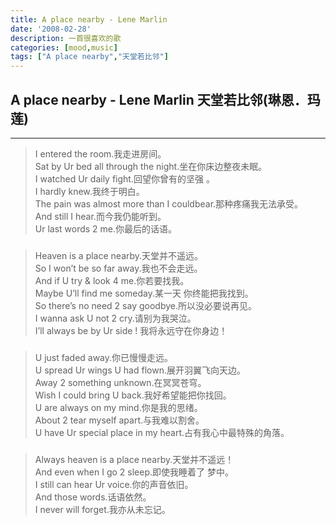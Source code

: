 ```yaml
---
title: A place nearby - Lene Marlin 
date: '2008-02-28'
description: 一首很喜欢的歌
categories: [mood,music]
tags: ["A place nearby","天堂若比邻"]
---
```


## **A place nearby - Lene Marlin 天堂若比邻(琳恩．玛莲)**

***
>  I entered the room.我走进房间。    
>  Sat by Ur bed all through the night.坐在你床边整夜未眠。    
>  I watched Ur daily fight.回望你曾有的坚强 。    
>  I hardly knew.我终于明白。    
>  The pain was almost more than I couldbear.那种疼痛我无法承受。    
>  And still I hear.而今我仍能听到。    
>  Ur last words 2 me.你最后的话语。    

###

>  Heaven is a place nearby.天堂并不遥远。    
>  So I won’t be so far away.我也不会走远。    
>  And if U try & look 4 me.你若要找我。    
>  Maybe U’ll find me someday.某一天 你终能把我找到。    
>  So there’s no need 2 say goodbye.所以没必要说再见。    
>  I wanna ask U not 2 cry.请别为我哭泣。    
>  I’ll always be by Ur side ! 我将永远守在你身边！    

###

>  U just faded away.你已慢慢走远。    
>  U spread Ur wings U had flown.展开羽翼飞向天边。     
>  Away 2 something unknown.在冥冥苍穹。    
>  Wish I could bring U back.我好希望能把你找回。    
>  U are always on my mind.你是我的思绪。    
>  About 2 tear myself apart.与我难以割舍。    
>  U have Ur special place in my heart.占有我心中最特殊的角落。    

###

>  Always heaven is a place nearby.天堂并不遥远！    
>  And even when I go 2 sleep.即使我睡着了 梦中。    
>  I still can hear Ur voice.你的声音依旧。    
>  And those words.话语依然。    
>  I never will forget.我亦从未忘记。    
